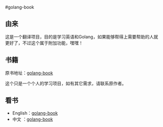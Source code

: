 #golang-book
## 由来
这是一个翻译项目，目的是学习英语和Golang，如果能够帮得上需要帮助的人就更好了，不过这个属于附加功能，嘿嘿！
## 书籍
原书地址：[golang-book](http://www.golang-book.com/)

这个只是一个个人的学习项目，如有其它需求，请联系原作者。

## 看书
 * English：[golang-book](<en/README.md>)
 * 中文   ：[golang-book](<cn/README.md>)
